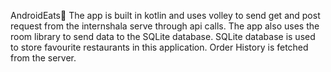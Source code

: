 AndroidEats🍕
The app is built in kotlin and uses volley to send get and post request from the internshala serve through api calls.
The app also uses the room library to send data to the SQLite database.
SQLite database is used to store favourite restaurants in this application.
Order History is fetched from the server.


